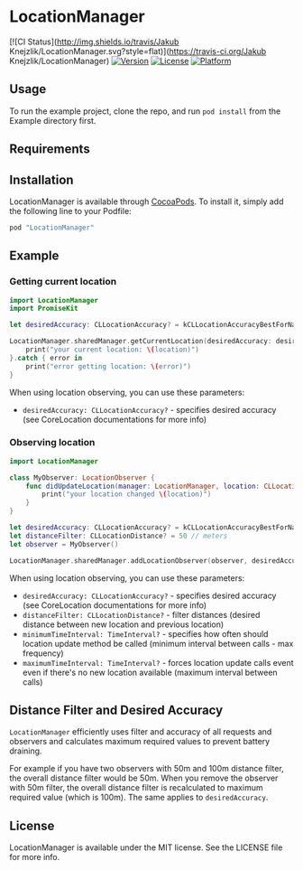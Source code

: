 # LocationManager

[![CI Status](http://img.shields.io/travis/Jakub Knejzlik/LocationManager.svg?style=flat)](https://travis-ci.org/Jakub Knejzlik/LocationManager)
[![Version](https://img.shields.io/cocoapods/v/LocationManager.svg?style=flat)](http://cocoapods.org/pods/LocationManager)
[![License](https://img.shields.io/cocoapods/l/LocationManager.svg?style=flat)](http://cocoapods.org/pods/LocationManager)
[![Platform](https://img.shields.io/cocoapods/p/LocationManager.svg?style=flat)](http://cocoapods.org/pods/LocationManager)

## Usage

To run the example project, clone the repo, and run `pod install` from the Example directory first.

## Requirements

## Installation

LocationManager is available through [CocoaPods](http://cocoapods.org). To install
it, simply add the following line to your Podfile:

```ruby
pod "LocationManager"
```

## Example 

### Getting current location

```swift
import LocationManager
import PromiseKit

let desiredAccuracy: CLLocationAccuracy? = kCLLocationAccuracyBestForNavigation

LocationManager.sharedManager.getCurrentLocation(desiredAccuracy: desiredAccuracy).done { location in
    print("your current location: \(location)")
}.catch { error in
    print("error getting location: \(error)")
}
```

When using location observing, you can use these parameters:

* `desiredAccuracy: CLLocationAccuracy?` - specifies desired accuracy (see CoreLocation documentations for more info)

### Observing location

```swift
import LocationManager

class MyObserver: LocationObserver {
    func didUpdateLocation(manager: LocationManager, location: CLLocation) {
        print("your location changed \(location)")
    }
}

let desiredAccuracy: CLLocationAccuracy? = kCLLocationAccuracyBestForNavigation
let distanceFilter: CLLocationDistance? = 50 // meters
let observer = MyObserver()

LocationManager.sharedManager.addLocationObserver(observer, desiredAccuracy: desiredAccuracy, distanceFilter: distanceFilter)

```

When using location observing, you can use these parameters:

* `desiredAccuracy: CLLocationAccuracy?` - specifies desired accuracy (see CoreLocation documentations for more info)
* `distanceFilter: CLLocationDistance?` - filter distances (desired distance between new location and previous location)
* `minimumTimeInterval: TimeInterval?` - specifies how often should location update method be called (minimum interval between calls - max frequency)
* `maximumTimeInterval: TimeInterval?` - forces location update calls event even if there's no new location available (maximum interval between calls)


## Distance Filter and Desired Accuracy

`LocationManager` efficiently uses filter and accuracy of all requests and observers and calculates maximum required values to prevent battery draining. 

For example if you have two observers with 50m and 100m distance filter, the overall distance filter would be 50m. When you remove the observer with 50m filter, the overall distance filter is recalculated to maximum required value (which is 100m). The same applies to `desiredAccuracy`.

## License

LocationManager is available under the MIT license. See the LICENSE file for more info.
